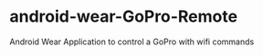 android-wear-GoPro-Remote
=========================

Android Wear Application to control a GoPro with wifi commands
